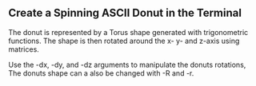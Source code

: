  ## Create a Spinning ASCII Donut in the Terminal

 The donut is represented by a Torus shape generated with trigonometric functions.
 The shape is then rotated around the x- y- and z-axis using matrices.

 Use the -dx, -dy, and -dz arguments to manipulate the donuts rotations,
 The donuts shape can a also be changed with -R and -r. 
